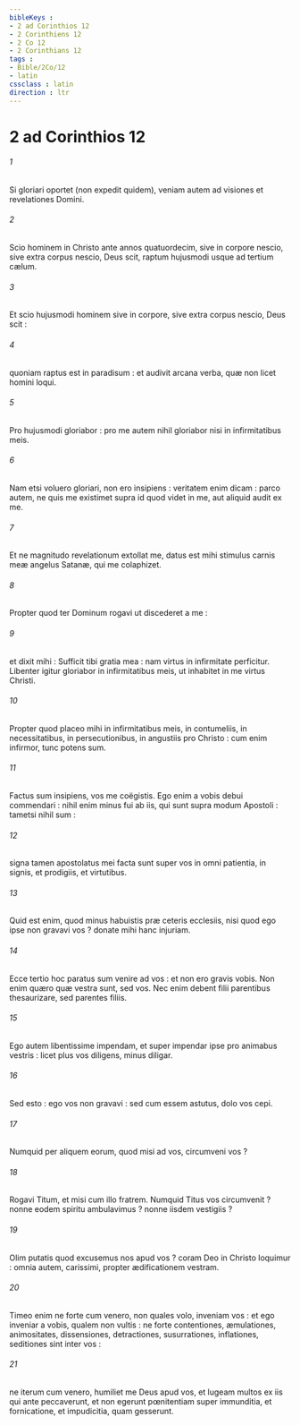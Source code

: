 ```yaml
---
bibleKeys : 
- 2 ad Corinthios 12
- 2 Corinthiens 12
- 2 Co 12
- 2 Corinthians 12
tags : 
- Bible/2Co/12
- latin
cssclass : latin
direction : ltr
---
```


# 2 ad Corinthios 12

###### 1
Si gloriari oportet (non expedit quidem), veniam autem ad visiones et revelationes Domini.
###### 2
Scio hominem in Christo ante annos quatuordecim, sive in corpore nescio, sive extra corpus nescio, Deus scit, raptum hujusmodi usque ad tertium cælum.
###### 3
Et scio hujusmodi hominem sive in corpore, sive extra corpus nescio, Deus scit :
###### 4
quoniam raptus est in paradisum : et audivit arcana verba, quæ non licet homini loqui.
###### 5
Pro hujusmodi gloriabor : pro me autem nihil gloriabor nisi in infirmitatibus meis.
###### 6
Nam etsi voluero gloriari, non ero insipiens : veritatem enim dicam : parco autem, ne quis me existimet supra id quod videt in me, aut aliquid audit ex me.
###### 7
Et ne magnitudo revelationum extollat me, datus est mihi stimulus carnis meæ angelus Satanæ, qui me colaphizet.
###### 8
Propter quod ter Dominum rogavi ut discederet a me :
###### 9
et dixit mihi : Sufficit tibi gratia mea : nam virtus in infirmitate perficitur. Libenter igitur gloriabor in infirmitatibus meis, ut inhabitet in me virtus Christi.
###### 10
Propter quod placeo mihi in infirmitatibus meis, in contumeliis, in necessitatibus, in persecutionibus, in angustiis pro Christo : cum enim infirmor, tunc potens sum.
###### 11
Factus sum insipiens, vos me coëgistis. Ego enim a vobis debui commendari : nihil enim minus fui ab iis, qui sunt supra modum Apostoli : tametsi nihil sum :
###### 12
signa tamen apostolatus mei facta sunt super vos in omni patientia, in signis, et prodigiis, et virtutibus.
###### 13
Quid est enim, quod minus habuistis præ ceteris ecclesiis, nisi quod ego ipse non gravavi vos ? donate mihi hanc injuriam.
###### 14
Ecce tertio hoc paratus sum venire ad vos : et non ero gravis vobis. Non enim quæro quæ vestra sunt, sed vos. Nec enim debent filii parentibus thesaurizare, sed parentes filiis.
###### 15
Ego autem libentissime impendam, et super impendar ipse pro animabus vestris : licet plus vos diligens, minus diligar.
###### 16
Sed esto : ego vos non gravavi : sed cum essem astutus, dolo vos cepi.
###### 17
Numquid per aliquem eorum, quod misi ad vos, circumveni vos ?
###### 18
Rogavi Titum, et misi cum illo fratrem. Numquid Titus vos circumvenit ? nonne eodem spiritu ambulavimus ? nonne iisdem vestigiis ?
###### 19
Olim putatis quod excusemus nos apud vos ? coram Deo in Christo loquimur : omnia autem, carissimi, propter ædificationem vestram.
###### 20
Timeo enim ne forte cum venero, non quales volo, inveniam vos : et ego inveniar a vobis, qualem non vultis : ne forte contentiones, æmulationes, animositates, dissensiones, detractiones, susurrationes, inflationes, seditiones sint inter vos :
###### 21
ne iterum cum venero, humiliet me Deus apud vos, et lugeam multos ex iis qui ante peccaverunt, et non egerunt pœnitentiam super immunditia, et fornicatione, et impudicitia, quam gesserunt.

